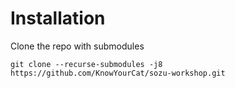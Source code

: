 # Installation

Clone the repo with submodules

```
git clone --recurse-submodules -j8 https://github.com/KnowYourCat/sozu-workshop.git
```